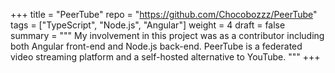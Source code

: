 +++
title = "PeerTube"
repo = "https://github.com/Chocobozzz/PeerTube"
tags = ["TypeScript", "Node.js", "Angular"]
weight = 4
draft = false
summary = """
My involvement in this project was as a contributor including both Angular front-end and Node.js back-end. PeerTube is a federated video streaming platform and a self-hosted alternative to YouTube.
"""
+++
